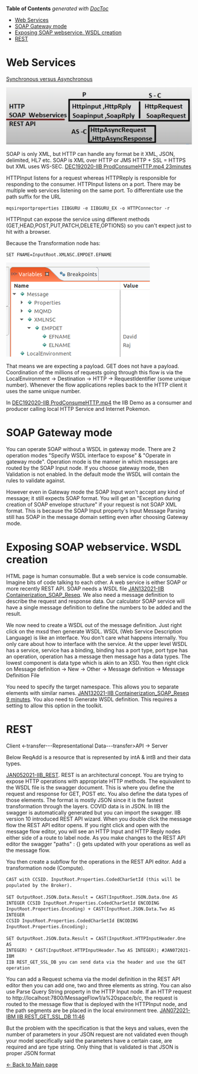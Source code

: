 <!-- START doctoc generated TOC please keep comment here to allow auto update -->
<!-- DON'T EDIT THIS SECTION, INSTEAD RE-RUN doctoc TO UPDATE -->
**Table of Contents**  *generated with [DocToc](https://github.com/thlorenz/doctoc)*

- [Web Services](#web-services)
- [SOAP Gateway mode](#soap-gateway-mode)
- [Exposing SOAP webservice. WSDL creation](#exposing-soap-webservice-wsdl-creation)
- [REST](#rest)

<!-- END doctoc generated TOC please keep comment here to allow auto update -->

# Web Services

[Synchronous versus Asynchronous](https://youtu.be/N5Ky-mz6n-8)

![ProducerConsumer](../IIB.fld/ProdConsHTTPSOAP.png)

SOAP is only XML, but HTTP can handle any format be it XML, JSON,
delimited, HL7 etc. SOAP is XML over HTTP or JMS HTTP + SSL = HTTPS but
XML uses WS-SEC. [DEC192020-IIB ProdConsumeHTTP.mp4 23minutes](https://drive.google.com/file/d/1Cid9C8_q_0l_EJ92kAf6MZP9tCe3-7Hg/view?usp=share_link)

HTTPInput listens for a request whereas HTTPReply is responsible for
responding to the consumer. HTTPInput listens on a port. There may be
multiple web services listening on the same port. To differentiate use
the path suffix for the URL

```
mqsireportproperties IIBGURU -e IIBGURU_EX -o HTTPConnector -r
```

HTTPInput can expose the service using different methods
(GET,HEAD,POST,PUT,PATCH,DELETE,OPTIONS) so you can't expect just to
hit with a browser.

Because the Transformation node has:

```
SET FNAME=InputRoot.XMLNSC.EMPDET.EFNAME
```

![XMLNSC structure](../IIB.fld/image001.png)

That means we are expecting a payload. GET does not have a payload.
Coordination of the millions of requests going through this flow is via
the LocalEnvironment -> Destination -> HTTP -> RequestIdentifier
(some unique number). Whenever the flow applications replies back to the
HTTP client it uses the same unique number.

In [DEC192020-IIB ProdConsumeHTTP.mp4](https://drive.google.com/file/d/1Cid9C8_q_0l_EJ92kAf6MZP9tCe3-7Hg/view?usp=share_link) the IIB Demo as a
consumer and producer calling local HTTP Service and Internet
Pokemon.

# SOAP Gateway mode

You can operate SOAP without a WSDL in gateway mode. There are 2
operation modes "Specify WSDL interface to expose" & "Operate in gateway
mode". Operation mode is the manner in which messages are routed by the
SOAP Input node. If you choose gateway mode, then Validation is not
enabled. In the default mode the WSDL will contain the rules to validate
against.

However even in Gateway mode the SOAP Input won't accept any kind of
message; it still expects SOAP format. You will get an "Exception during
creation of SOAP envelope structure" if your request is not SOAP XML
format. This is because the SOAP Input property's Input Message Parsing
still has SOAP in the message domain setting even after choosing Gateway
mode.

# Exposing SOAP webservice. WSDL creation

HTML page is human consumable. But a web service is code consumable.
Imagine bits of code talking to each other.
A web service is either SOAP or more recently REST API. SOAP needs a
WSDL file [JAN132021-IIB Containerization_SOAP_Reseq](https://drive.google.com/file/d/1eOZELZKs3rqFAk2HFLeYyi3dSOFpxAfP/view?usp=share_link). We also need a
message definition to describe the request and response data. Our
calculator SOAP service will have a single message definition to define
the numbers to be added and the result.

We now need to create a WSDL out of the message definition. Just right
click on the mxsd then generate WSDL.
WSDL (Web Service Description Language) is like an interface. You don't
care what happens internally. You only care about how to interface with
the service.
At the upper level WSDL has a service, service has a binding, binding
has a port type, port type has an operation, operation has a message
then message has a data types. The lowest component is data type which
is akin to an XSD.
You then right click on Message definition -> New -> Other -> Message
definition -> Message Definition File

You need to specify the target namespace. This allows you to separate
elements with similar names. [JAN132021-IIB Containerization_SOAP_Reseq 9
minutes](https://drive.google.com/file/d/1eOZELZKs3rqFAk2HFLeYyi3dSOFpxAfP/view?usp=share_link). You also need to Generate WSDL definition. This requires a
setting to allow this option in the toolkit.

# REST

Client <-transfer---Representational Data---transfer>API -> Server

Below ReqAdd is a resource that is represented by intA & intB and their
data types.

[JAN052021-IIB_REST](https://drive.google.com/file/d/1XCa9mrnTIm-EZ4Y8gz68fTWYzb2jO_Ps/view?usp=share_link). REST is an architectural concept. You are trying to
expose HTTP operations with appropriate HTTP methods. The equivalent to
the WSDL file is the swagger document. This is where you define the
request and response for GET, POST etc. You also define the data types
of those elements. The format is mostly JSON since it is the fastest
transformation through the layers. COVID data is in JSON. In IIB the
swagger is automatically generated but you can import the swagger. IIB
version 10 introduced REST API wizard. When you double click the message
flow the REST API editor opens. If you right click and open with the
message flow editor, you will see an HTTP Input and HTTP Reply nodes
either side of a route to label node. As you make changes to the REST
API editor the swagger "paths" : {} gets updated with your operations
as well as the message flow.

You then create a subflow for the operations in the REST API editor.
Add a transformation node (Compute).

```
CAST with CCSID. InputRoot.Properties.CodedCharSetId (this will be
populated by the Broker).

SET OutputRoot.JSON.Data.Result = CAST(InputRoot.JSON.Data.One AS
INTEGER CCSID InputRoot.Properties.CodedCharSetId ENCODING
InputRoot.Properties.Encoding) + CAST(InputRoot.JSON.Data.Two AS INTEGER
CCSID InputRoot.Properties.CodedCharSetId ENCODING
InputRoot.Properties.Encoding);

SET OutputRoot.JSON.Data.Result = CAST(InputRoot.HTTPInputHeader.One AS
INTEGER) * CAST(InputRoot.HTTPInputHeader.Two AS INTEGER); #JAN072021-IBM
IIB REST_GET_SSL_DB you can send data via the header and use the GET
operation
```

You can add a Request schema via the model definition in the REST API
editor then you can add one, two and three elements as string. You can
also use Parse Query String property in the HTTP Input node. If an HTTP
request to http://localhost:7800/MessageFlow1/a%20space/b/c, the request
is routed to the message flow that is deployed with the HTTPInput node,
and the path segments are be placed in the local environment tree.
[JAN072021-IBM IIB REST_GET_SSL_DB 11:46](https://drive.google.com/file/d/1o6TpH129InsCw8LWumlPOqUrfjgZU7O_/view?usp=share_link)

But the problem with the specification is that the keys and values,
even the number of parameters in your JSON request are not validated
even though your model specifically said the parameters have a certain
case, are required and are type string. Only thing that is validated is
that JSON is proper JSON format

[← Back to Main page](../IIB_ACE.md)